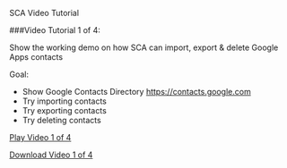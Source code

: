 
SCA Video Tutorial

###Video Tutorial 1 of 4:

Show the working demo on how SCA can import, export & delete Google Apps contacts

Goal:
- Show Google Contacts Directory
https://contacts.google.com
- Try importing contacts
- Try exporting contacts
- Try deleting contacts

[Play Video 1 of 4](http://web29.streamhoster.com/memecentric/sca/shared%20contacts%20admin%20-%20video%20tutorial1.mp4 "SCA Video Tutorial - 1 of 4")

[Download Video 1 of 4](http://wdl29.streamhoster.com/memecentric/sca/shared%20contacts%20admin%20-%20video%20tutorial1.mp4 "SCA Video Tutorial - 1 of 4")






